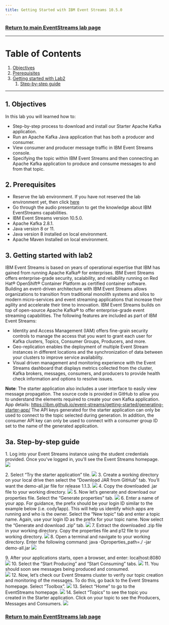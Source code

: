 ```yaml
---
title: Getting Started with IBM Event Streams 10.5.0
---
```


### [Return to main EventStreams lab page](../event-streams)

---

# Table of Contents
1. [Objectives](#objectives)
2. [Prerequisites](#prerequisites)
3. [Getting started with Lab2](#deploy)
    1. [Step-by-step guide ](#instruction)

---

## 1. Objectives <a name="objectives"></a>

In this lab you will learned how to:

- Step-by-step process to download and install our Starter Apache Kafka application.
- Run an Apache Kafka Java application that has both a producer and consumer.
- View consumer and producer message traffic in IBM Event Streams console.
- Specifying the topic within IBM Event Streams and then connecting an Apache Kafka application to produce and consume messages to and from that topic.


## 2. Prerequisites <a name="prerequisites"></a>

- Reserve the lab environment. If you have not reserved the lab environment yet, then click [here](https://techzone.ibm.com/collection/jam-in-a-box-for-the-integration-automation-cp4i/environments)
- Go through the audio presentation to get the knowledge about IBM EventStreams capabilities. 
- IBM Event Streams version 10.5.0.  
- Apache Kafka 2.8.1.
- Java version 8 or 11. 
- Java version 8 installed on local environment.  
- Apache Maven Installed on local environment.  



## 3. Getting started with lab2 <a name="deploy"></a>

IBM Event Streams is based on years of operational expertise that IBM has gained from running Apache Kafka® for enterprises. IBM Event Streams offers enterprise-grade security, scalability, and reliability running on Red Hat® OpenShift® Container Platform as certified container software. Building an event-driven architecture with IBM Event Streams allows organizations to transition from traditional monolith systems and silos to modern micro-services and event streaming applications that increase their agility and accelerate their time to innovation.
IBM Event Streams builds on top of open-source Apache Kafka® to offer enterprise-grade event streaming capabilities. The following features are included as part of IBM Event Streams:  
- Identity and Access Management (IAM) offers fine-grain security controls to manage the access that you want to grant each user for Kafka clusters, Topics, Consumer Groups, Producers, and more.
- Geo-replication enables the deployment of multiple Event Stream instances in different locations and the synchronization of data between your clusters to improve service availability.
- Visual driven management and monitoring experience with the Event Streams dashboard that displays metrics collected from the cluster, Kafka brokers, messages, consumers, and producers to provide health check information and options to resolve issues.

**Note**: The starter application also includes a user interface to easily view message propagation. The source code is provided in GitHub to allow you to understand the elements required to create your own Kafka application.
App details: https://ibm.github.io/event-streams/getting-started/generating-starter-app/
The API keys generated for the starter application can only be used to connect to the topic selected during generation. In addition, the consumer API key can only be used to connect with a consumer group ID set to the name of the generated application.

## 3a. Step-by-step guide <a name="instruction"></a>

1\. Log into your Event Streams instance using the student credentials provided. Once you've logged in, you'll see the Event Streams homepage.  
   ![](images/es-eem1.png) 
   
2\. Select “Try the starter application” tile.
    ![](images/es-eem1a.png)
3\. Create a working directory on your local drive then select the “Download JAR from GitHub” tab. You’ll want the demo-all.jar file for release 1.1.3.
   ![](images/es-eem2.png)
4\. Copy the downloaded .jar file to your working directory.
   ![](images/es-eem2a.png)
5\.	Now let’s generate and download our properties file. Select the “Generate properties” tab. 
    ![](images/es-eem3.png)
6\.	Enter a name of your app. For guidance, the prefix should be your login ID similar to the example below (i.e. cody1app). This will help us identify which apps are running and who is the owner. Select the “New topic” tab and enter a topic name. Again, use your login ID as the prefix for your topic name. Now select the “Generate and download .zip” tab.
    ![](images/es-eem4.png)
7\.	Extract the downloaded .zip file in your working directory. Copy the properties file and p12 file to your working directory. 
    ![](images/es-eem5.png)
8\.	Open a terminal and navigate to your working directory. Enter the following command:
java -Dproperties_path=./ -jar demo-all.jar
    ![](images/es-eem6.png)
         	
9\.	After your applications starts, open a browser, and enter:
localhost:8080 
    ![](images/es-eem7.png)
10\.	Select the “Start Producing” and “Start Consuming” tabs. 
    ![](images/es-eem8.png)
11\.	You should soon see messages being produced and consumed.  
    ![](images/es-eem9.png)
12\.	Now, let’s check our Event Streams cluster to verify our topic creation and monitoring of the messages. To do this, go back to the Event Streams homepage. Select “Toolbox”.
    ![](images/es-eem10.png)
13\.	Select “Home” to go to the EventStreams homepage.
    ![](images/es-eem11.png)
14\.	Select “Topics” to see the topic you created in the Starter application. Click on your topic to see the Producers, Messages and Consumers.
    ![](images/es-eem12.png)

### [Return to main EventStreams lab page](../event-streams)

